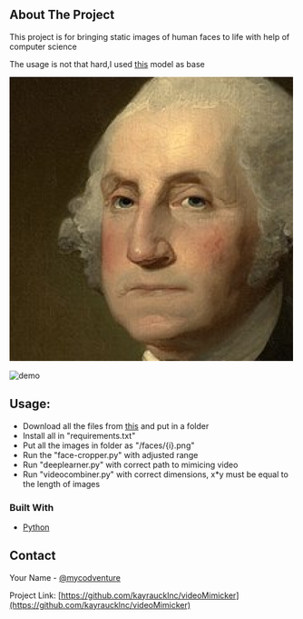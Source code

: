 <!-- Deeplearner -->

<!-- ABOUT THE PROJECT -->
## About The Project

This project is for bringing static images of human faces to life with help of computer science

The usage is not that hard,I used [this](https://github.com/AliaksandrSiarohin/first-order-model) model as base


![faceexample](https://github.com/kayraucklnc/Deeplearner/blob/master/Examples/faces/1.png)


![demo](https://raw.githubusercontent.com/kayraucklnc/Deeplearner/master/Examples/demo.gif)


## Usage:
* Download all the files from [this](https://github.com/AliaksandrSiarohin/first-order-model) and put in a folder
* Install all in "requirements.txt"
* Put all the images in folder as "/faces/{i}.png"
* Run the "face-cropper.py" with adjusted range
* Run "deeplearner.py" with correct path to mimicing video
* Run "videocombiner.py" with correct dimensions, x*y must be equal to the length of images

### Built With
* [Python](https://python.org)

<!-- CONTACT -->
## Contact

Your Name - [@mycodventure](https://twitter.com/mycodventure)

Project Link: [https://github.com/kayraucklnc/videoMimicker](https://github.com/kayraucklnc/videoMimicker)
